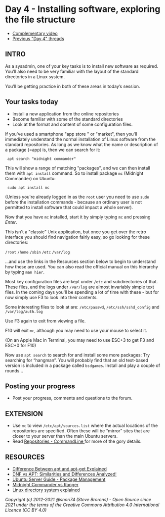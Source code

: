 # Day 4 - Installing software, exploring the file structure

* [Complementary video](https://youtu.be/d8JzxgGNAx4)
* [Previous "Day 4" threads](https://www.reddit.com/r/linuxupskillchallenge/search/?q=Day%204&restrict_sr=1)

## INTRO

As a sysadmin, one of your key tasks is to install new software as required. You’ll also need to be very familiar with the layout of the standard directories in a Linux system.

You’ll be getting practice in both of these areas in today’s session.

## Your tasks today

* Install a new application from the online repositories
* Become familiar with some of the standard directories
* Look at the format and content of some configuration files.

If you've used a smartphone "app store " or "market", then you'll immediately understand the normal installation of Linux software from the standard repositories. As long as we know what the name or description of a package (=app) is, then we  can search for it:

     apt search "midnight commander"

This will show a range of matching "packages", and we can then install them with `apt install` command. So to install package `mc` (Midnight Commander) on Ubuntu:


     sudo apt install mc


(Unless you're already logged in as the `root` user you need to use `sudo` before the installation commands - because an ordinary user is not permitted to install software that could impact a whole server).

Now that you have `mc` installed, start it by simply typing `mc` and pressing *Enter*.

This isn't a "classic" Unix application, but once you get over the retro interface you should find navigation fairly easy, so go looking for these directories:

`/root`
`/home`
`/sbin`
`/etc`
`/var/log`

...and use the links in the Resources section below to begin to understand how these are used. You can also read the official manual on this hierarchy by typing `man hier`.

Most key configuration files are kept under `/etc` and subdirectories of that. These files, and the logs under `/var/log` are almost invariably simple text files. In the coming days you'll be spending a lot of time with these - but for now simply use F3 to look into their contents.

Some interesting files to look at are: `/etc/passwd`, `/etc/ssh/sshd_config` and `/var/log/auth.log`

Use F3 again to exit from viewing a file.

F10 will exit `mc`, although you may need to use your mouse to select it.

(On an Apple Mac in Terminal, you may need to use ESC+3 to get F3 and ESC+0 for F10)

Now use `apt search` to search for and install some more packages: Try searching for “hangman”. You will probably find that an old text-based version is included in a package called `bsdgames`. Install and play a couple of rounds...

## Posting your progress

* Post your progress, comments and questions to the forum.

## EXTENSION

* Use `mc` to view `/etc/apt/sources.list` where the actual locations of the repositories are specified. Often these will be “mirror” sites that are closer to your server than the main Ubuntu servers.
* Read [Repositories - CommandLine
](https://help.ubuntu.com/community/Repositories/CommandLine) for more of the gory details.

## RESOURCES

* [Difference Between apt and apt-get Explained](https://itsfoss.com/apt-vs-apt-get-difference/)
* [DNF vs APT: Similarities and Differences Analyzed!](https://embeddedinventor.com/dnf-vs-apt-similarities-and-differences-analyzed/)
* [Ubuntu Server Guide - Package Management](https://ubuntu.com/server/docs/package-management)
* [Midnight Commander vs Ranger](https://www.slant.co/versus/6822/7576/~midnight-commander_vs_ranger)
* [Linux directory system explained](https://www.howtogeek.com/117435/htg-explains-the-linux-directory-structure-explained/)

*Copyright (c) 2012-2021 @snori74 (Steve Brorens) - Open Source since 2021 under the terms of the Creative Commons Attribution 4.0 International Licence (CC BY 4.0)*
